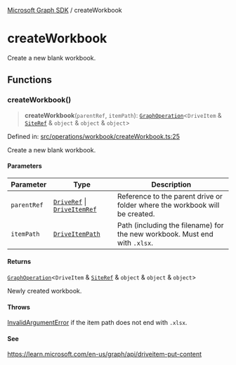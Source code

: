 [Microsoft Graph SDK](README.md) / createWorkbook

# createWorkbook

Create a new blank workbook.

## Functions

### createWorkbook()

> **createWorkbook**(`parentRef`, `itemPath`): [`GraphOperation`](GraphOperation.md#graphoperation)\<`DriveItem` & [`SiteRef`](Site-1.md#siteref) & `object` & `object` & `object`\>

Defined in: [src/operations/workbook/createWorkbook.ts:25](https://github.com/Future-Secure-AI/microsoft-graph/blob/main/src/operations/workbook/createWorkbook.ts#L25)

Create a new blank workbook.

#### Parameters

| Parameter | Type | Description |
| ------ | ------ | ------ |
| `parentRef` | [`DriveRef`](Drive-1.md#driveref) \| [`DriveItemRef`](DriveItem-1.md#driveitemref) | Reference to the parent drive or folder where the workbook will be created. |
| `itemPath` | [`DriveItemPath`](DriveItem-1.md#driveitempath) | Path (including the filename) for the new workbook. Must end with `.xlsx`. |

#### Returns

[`GraphOperation`](GraphOperation.md#graphoperation)\<`DriveItem` & [`SiteRef`](Site-1.md#siteref) & `object` & `object` & `object`\>

Newly created workbook.

#### Throws

[InvalidArgumentError](InvalidArgumentError.md) if the item path does not end with `.xlsx`.

#### See

https://learn.microsoft.com/en-us/graph/api/driveitem-put-content
